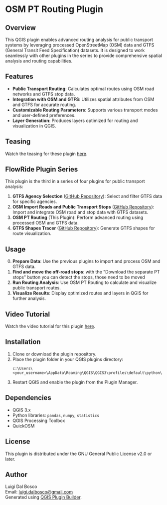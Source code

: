 # OSM PT Routing Plugin

## Overview
This QGIS plugin enables advanced routing analysis for public transport systems by leveraging processed OpenStreetMap (OSM) data and GTFS (General Transit Feed Specification) datasets. It is designed to work seamlessly with other plugins in the series to provide comprehensive spatial analysis and routing capabilities.

## Features
- **Public Transport Routing**: Calculates optimal routes using OSM road networks and GTFS stop data.
- **Integration with OSM and GTFS**: Utilizes spatial attributes from OSM and GTFS for accurate routing.
- **Customizable Routing Parameters**: Supports various transport modes and user-defined preferences.
- **Layer Generation**: Produces layers optimized for routing and visualization in QGIS.

## Teasing
Watch the teasing for these plugin [here](https://drive.google.com/file/d/1LilcjYFtBTateYkhFQe7UMBH2HwEt9Wo/view?usp=drive_link).

## FlowRide Plugin Series
This plugin is the third in a series of four plugins for public transport analysis:
1. **GTFS Agency Selection** ([GitHub Repository](https://github.com/skagejj/gtfsagency_selection)): Select and filter GTFS data for specific agencies.
2. **OSM Import Roads and Public Transport Stops** ([GitHub Repository](https://github.com/skagejj/OSMimport_roads_PTstops)): Import and integrate OSM road and stop data with GTFS datasets.
3. **OSM PT Routing** (This Plugin): Perform advanced routing using processed OSM and GTFS data.
4. **GTFS Shapes Tracer** ([GitHub Repository](https://github.com/skagejj/gtfs_shapes_tracer)): Generate GTFS shapes for route visualization.

## Usage
0. **Prepare Data**: Use the previous plugins to import and process OSM and GTFS data.
1. **Find and move the off-road stops**: with the "Download the separate PT stops" button you can detect the stops, those need to be moved
2. **Run Routing Analysis**: Use OSM PT Routing to calculate and visualize public transport routes.
3. **Visualize Results**: Display optimized routes and layers in QGIS for further analysis.

## Video Tutorial
Watch the video tutorial for this plugin [here](https://drive.google.com/file/d/1LjzkYpu6Bfrb2KlrN3byfVHU8qHSqKoH/view?usp=sharing).

## Installation
1. Clone or download the plugin repository.
2. Place the plugin folder in your QGIS plugins directory:
   ```
   c:\Users\<your_username>\AppData\Roaming\QGIS\QGIS3\profiles\default\python\plugins\
   ```
3. Restart QGIS and enable the plugin from the Plugin Manager.

## Dependencies
- QGIS 3.x
- Python libraries: `pandas`, `numpy`, `statistics`
- QGIS Processing Toolbox
- QuickOSM

## License
This plugin is distributed under the GNU General Public License v2.0 or later.

## Author
Luigi Dal Bosco  
Email: luigi.dalbosco@gmail.com  
Generated using [QGIS Plugin Builder](http://g-sherman.github.io/Qgis-Plugin-Builder/).
